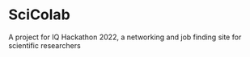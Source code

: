 # SciColab
A project for IQ Hackathon 2022, a networking and job finding site for scientific researchers 
